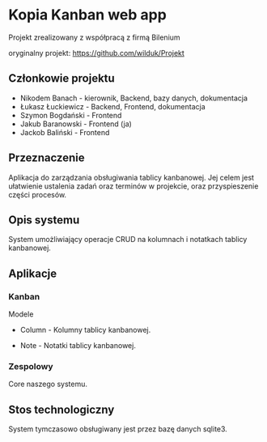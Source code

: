 #  Kopia Kanban web app
Projekt zrealizowany z współpracą z firmą Bilenium

oryginalny projekt: https://github.com/wilduk/Projekt
## Członkowie projektu
- Nikodem Banach - kierownik, Backend, bazy danych, dokumentacja
- Łukasz Łuckiewicz - Backend, Frontend, dokumentacja
- Szymon Bogdański - Frontend
- Jakub Baranowski - Frontend (ja)
- Jackob Baliński - Frontend

## Przeznaczenie

Aplikacja do zarządzania obsługiwania tablicy kanbanowej. Jej celem jest ułatwienie ustalenia zadań oraz terminów w projekcie, oraz przyspieszenie części procesów.

## Opis systemu

System umożliwiający operacje CRUD na kolumnach i notatkach tablicy kanbanowej.



## Aplikacje


### Kanban

Modele

- Column - Kolumny tablicy kanbanowej.

- Note - Notatki tablicy kanbanowej.

### Zespolowy
Core naszego systemu.

## Stos technologiczny

System tymczasowo obsługiwany jest przez bazę danych sqlite3.

